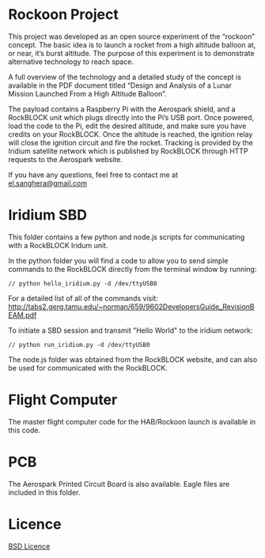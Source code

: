 Rockoon Project
====================

This project was developed as an open source experiment of the “rockoon” concept.  The basic idea is to launch a rocket from a high altitude balloon at, or near, it’s burst altitude.  The purpose of this experiment is to demonstrate alternative technology to reach space.

A full overview of the technology and a detailed study of the concept is available in the PDF document titled “Design and Analysis of a Lunar Mission Launched From a High Altitude Balloon”.

The payload contains a Raspberry Pi with the Aerospark shield, and a RockBLOCK unit which plugs directly into the Pi’s USB port.  Once powered, load the code to the Pi, edit the desired altitude, and make sure you have credits on your RockBLOCK.  Once the altitude is reached, the ignition relay will close the ignition circuit and fire the rocket.  Tracking is provided by the Iridium satellite network which is published by RockBLOCK through HTTP requests to the Aerospark website.

If you have any questions, feel free to contact me at el.sanghera@gmail.com

Iridium SBD
================

This folder contains a few python and node.js scripts for communicating with a RockBLOCK Iridum unit.

In the python folder you will find a code to allow you to send simple commands to the RockBLOCK directly from the terminal window by running:
```
// python hello_iridium.py -d /dev/ttyUSB0
```
For a detailed list of all of the commands visit: http://tabs2.gerg.tamu.edu/~norman/659/9602DevelopersGuide_RevisionBEAM.pdf

To initiate a SBD session and transmit "Hello World" to the iridium network:
```
// python run_iridium.py -d /dev/ttyUSB0
```

The node.js folder was obtained from the RockBLOCK website, and can also be used for communicated with the RockBLOCK.


Flight Computer
============

The master flight computer code for the HAB/Rockoon launch is available in this code.

PCB
===

The Aerospark Printed Circuit Board is also available.  Eagle files are included in this folder.

Licence
======

[BSD Licence](http://opensource.org/licenses/MIT)
